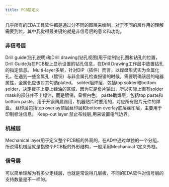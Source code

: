 ```yaml
---
title: PCB层定义
---
```


几乎所有的EDA工具软件都是通过分不同的图层来绘制，对于不同的层作用的理解需要到位，其中我觉得最关键的就是非信号层的意义和功能。

### 非信号层

Drill guide(钻孔说明)和Drill drawing(钻孔视图)用于绘制钻孔图和钻孔的位置，Drill Guide为在PCB板上显示设置的钻孔信息，在Drill Drawing工作层中放置钻孔的指定信息。 Multi-layer多层，针对DIP（插件）而言，以焊盘形式实为金属化孔，在遇到一些金属孔（镀铜）与非金属孔检查报错的时候，需要明确该层的电器属性，金属化应该对其勾选plated。 solder阻焊层，包括top solder和bottom solder，决定板子上要上绿油的区域，因为它是负片输出，所以实际上画有solder mask的部分并不上绿油，而是镀锡，呈银白色。 paste助焊层，包括top paste和bottom paste，用于开钢网漏锡用，机器贴片时要用的，对应所有贴片元件的焊盘。 丝印层包括top overlay顶层丝印层和bottom overlay底层丝印层，主要用于印制标注信息。 Keep-out layer 禁止布线层,用来设置电气边界。

### 机械层

Mechanical layer用于定义整个PCB板的外观的，在AD中通过单独的一个分组，所说得机械层就是指整个PCB板的外形结构，一般采用Mechanical 1定义外框。

### 信号层

可以简单理解为有多少走线层，也就是常说得几层板，不同的EDA软件对信号层的支持数量是不一样的。